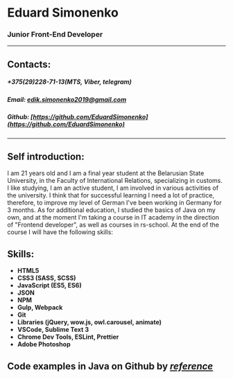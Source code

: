 # Eduard Simonenko
### Junior Front-End Developer
***
## Contacts:
##### +375(29)228-71-13(MTS, Viber, telegram)
##### Email: edik.simonenko2019@gmail.com
##### Github: [https://github.com/EduardSimonenko](https://github.com/EduardSimonenko)
***
## Self introduction:
I am 21 years old and I am a final year student at the Belarusian State University, in the Faculty of International Relations, specializing in customs. I like studying, I am an active student, I am involved in various activities of the university. I think that for successful learning I need a lot of practice, therefore, to improve my level of German I've been working in Germany for 3 months. As for additional education, I studied the basics of Java on my own, and at the moment I'm taking a course in IT academy in the direction of "Frontend developer", as well as courses in rs-school. At the end of the course I will have the following skills: 
## Skills:
+ **HTML5**
+ **CSS3 (SASS, SCSS)**
+ **JavaScript (ES5, ES6)**
+ **JSON**
+ **NPM**
+ **Gulp, Webpack**
+ **Git**
+ **Libraries (jQuery, wow.js, owl.carousel, animate)**
+ **VSCode, Sublime Text 3**
+ **Chrome Dev Tools, ESLint, Prettier**
+ **Adobe Photoshop**

## Сode examples in Java on Github by *[reference](https://github.com/EduardSimonenko/Game-Rock-Paper-Scissors)*
